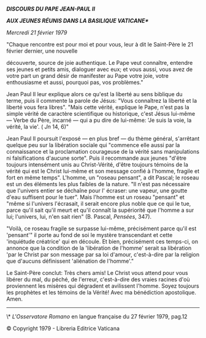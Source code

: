 ***DISCOURS DU PAPE JEAN-PAUL II***

***AUX JEUNES RÉUNIS DANS LA BASILIQUE VATICANE\****

*Mercredi 21 février 1979*

"Chaque rencontre est pour moi et pour vous, leur à dit le Saint-Père le 21 février dernier, une nouvelle

découverte, source de joie authentique. Le Pape veut connaître, entendre ses jeunes et petits amis, dialoguer avec eux; et vous aussi, vous avez de votre part un grand désir de manifester au Pape votre joie, votre enthousiasme et aussi, pourquoi pas, vos problèmes."

Jean Paul II leur explique alors ce qu'est la liberté au sens biblique du terme, puis il commente la parole de Jésus: "Vous connaîtrez la liberté et la liberté vous fera libres". "Mais cette vérité, explique le Pape, n'est pas la simple vérité de caractère scientifique ou historique, c'est Jésus lui-même — Verbe du Père, incarné — qui a pu dire de lui-même: 'Je suis la voie, la vérité, la vie'. ( *Jn* 14, 6)"

Jean Paul II poursuit l'exposé — en plus bref — du thème général, s'arrêtant quelque peu sur la libération sociale qui "commence elle aussi par la connaissance et la proclamation courageuse de la vérité sans manipulations ni falsifications d'aucune sorte". Puis il recommande aux jeunes "d'être toujours intensément unis au Christ-Vérité, d'être toujours témoins de la vérité qui est le Christ lui-même et son message confié à l'homme, fragile et fort en même temps". L'homme, un "roseau pensant", a dit Pascal; le roseau est un des éléments les plus faibles de la nature. "Il n'est pas nécessaire que l'univers entier se déchaîne pour l' écraser: une vapeur, une goutte d'eau suffisent pour le tuer". Mais l'homme est un roseau "pensant" et "même si l'univers l'écrasait, il serait encore plus noble que ce qui le tue, parce qu'il sait qu'il meurt et qu'il connaît la supériorité que l'homme a sur lui; l'univers, lui, n'en sait rien" (B. Pascal, *Pensées*, 347).

"Voilà, ce roseau fragile se surpasse lui-même, précisément parce qu'il est 'pensant'" il porte au fond de soi le mystère transcendant et cette 'inquiétude créatrice' qui en découle. Et bien, précisément ces temps-ci, on annonce que la condition de la 'libération de l'homme' serait sa libération 'par le Christ par son message par sa loi d'amour, c'est-à-dire par la religion que d'aucuns définissent 'aliénation de l'homme'."

Le Saint-Père conclut: Très chers amis! Le Christ vous attend pour vous libérer du mal, du péché, de l'erreur, c'est-à-dire des vraies racines d'où proviennent les misères qui dégradent et avilissent l'homme. Soyez toujours les prophètes et les témoins de la Vérité! Avec ma bénédiction apostolique. Amen.

* * *

\\* *L'Osservatore Romano* en langue française du 27 février 1979, pag.12

© Copyright 1979 - Libreria Editrice Vaticana